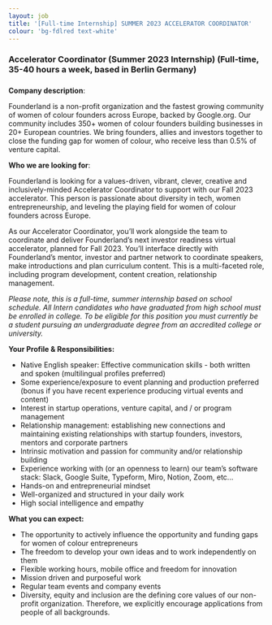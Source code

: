 ```yaml
---
layout: job
title: '[Full-time Internship] SUMMER 2023 ACCELERATOR COORDINATOR'
colour: 'bg-fdlred text-white'
---
```


### **Accelerator Coordinator (Summer 2023 Internship)** (Full-time, 35-40 hours a week, based in Berlin Germany)

###

**Company description**:

Founderland is a non-profit organization and the fastest growing community of women of colour founders across Europe, backed by Google.org. Our community includes 350+ women of colour founders building businesses in 20+ European countries. We bring founders, allies and investors together to close the funding gap for women of colour, who receive less than 0.5% of venture capital.

**Who we are looking for**:

Founderland is looking for a values-driven, vibrant, clever, creative and inclusively-minded Accelerator Coordinator to support with our Fall 2023 accelerator. This person is passionate about diversity in tech, women entrepreneurship, and leveling the playing field for women of colour founders across Europe.

As our Accelerator Coordinator, you’ll work alongside the team to coordinate and deliver Founderland’s next investor readiness virtual accelerator, planned for Fall 2023. You’ll interface directly with Founderland’s mentor, investor and partner network to coordinate speakers, make introductions and plan curriculum content. This is a multi-faceted role, including program development, content creation, relationship management.

_Please note, this is a full-time, summer internship based on school schedule. All Intern candidates who have graduated from high school must be enrolled in college. To be eligible for this position you must currently be a student pursuing an undergraduate degree from an accredited college or university._

**Your Profile & Responsibilities:**

- Native English speaker: Effective communication skills - both written and spoken (multilingual profiles preferred)
- Some experience/exposure to event planning and production preferred (bonus if you have recent experience producing virtual events and content)
- Interest in startup operations, venture capital, and / or program management
- Relationship management: establishing new connections and maintaining existing relationships with startup founders, investors, mentors and corporate partners
- Intrinsic motivation and passion for community and/or relationship building
- Experience working with (or an openness to learn) our team’s software stack: Slack, Google Suite, Typeform, Miro, Notion, Zoom, etc...
- Hands-on and entrepreneurial mindset
- Well-organized and structured in your daily work
- High social intelligence and empathy

**What you can expect:**

- The opportunity to actively influence the opportunity and funding gaps for women of colour entrepreneurs
- The freedom to develop your own ideas and to work independently on them
- Flexible working hours, mobile office and freedom for innovation
- Mission driven and purposeful work
- Regular team events and company events
- Diversity, equity and inclusion are the defining core values of our non-profit organization. Therefore, we explicitly encourage applications from people of all backgrounds.
